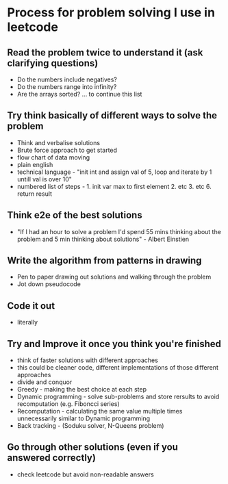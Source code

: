 # Process for problem solving I use in leetcode
## Read the problem twice to understand it (ask clarifying questions)
- Do the numbers include negatives? 
- Do the numbers range into infinity? 
- Are the arrays sorted?
... to continue this list

## Try think basically of different ways to solve the problem
- Think and verbalise solutions 
- Brute force approach to get started
- flow chart of data moving 
- plain english
- technical language - "init int and assign val of 5, loop and iterate by 1 untill val is over 10"
- numbered list of steps - 1. init var max to first element 2. etc 3. etc 6. return result

## Think e2e of the best solutions
- "If I had an hour to solve a problem I'd spend 55 mins thinking about the problem and 5 min thinking about solutions" - Albert Einstien


## Write the algorithm from patterns in drawing
- Pen to paper drawing out solutions and walking through the problem
- Jot down pseudocode 

## Code it out
- literally

## Try and Improve it once you think you're finished
- think of faster solutions with different approaches 
- this could be cleaner code, different implementations of those different approaches
- divide and conquor
- Greedy - making the best choice at each step
- Dynamic programming - solve sub-problems and store rersults to avoid recomputation (e.g. Fiboncci series)
- Recomputation - calculating the same value multiple times unnecessarily similar to Dynamic programming
- Back tracking - (Soduku solver, N-Queens problem)

## Go through other solutions (even if you answered correctly)
 - check leetcode but avoid non-readable answers 